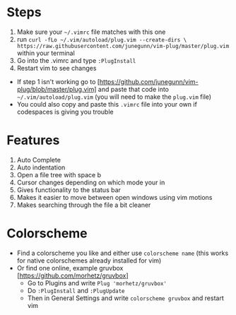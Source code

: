 # Steps
1. Make sure your `~/.vimrc` file matches with this one
2. run `curl -fLo ~/.vim/autoload/plug.vim --create-dirs \ https://raw.githubusercontent.com/junegunn/vim-plug/master/plug.vim` within your terminal
3. Go into the .vimrc and type `:PlugInstall`
4. Restart vim to see changes 


- If step 1 isn't working go to [https://github.com/junegunn/vim-plug/blob/master/plug.vim] and paste that code into `~/.vim/autoload/plug.vim` (you will need to make the `plug.vim` file)
- You could also copy and paste this `.vimrc` file into your own if codespaces is giving you trouble

# Features
1. Auto Complete
2. Auto indentation
3. Open a file tree with space b
4. Cursor changes depending on which mode your in
5. Gives functionality to the status bar
6. Makes it easier to move between open windows using vim motions
7. Makes searching through the file a bit cleaner


# Colorscheme
- Find a colorscheme you like and either use `colorscheme name` (this works for native colorschemes already installed for vim)
- Or find one online, example gruvbox [https://github.com/morhetz/gruvbox]
  - Go to Plugins and write `Plug 'morhetz/gruvbox'`
  - Do `:PlugInstall` and `:PlugUpdate`
  - Then in General Settings and write `colorscheme gruvbox` and restart vim
